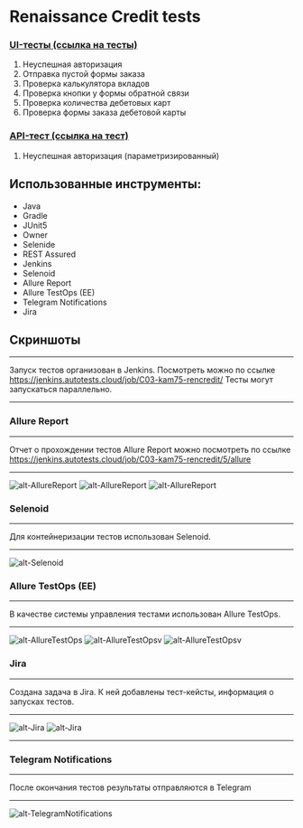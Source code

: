 # Renaissance Credit tests
### [UI-тесты (ссылка на тесты)](https://github.com/kam32/rencredit_tests/blob/master/src/test/java/tests/ui/Tests.java)
1. Неуспешная авторизация
2. Отправка пустой формы заказа
3. Проверка калькулятора вкладов
4. Проверка кнопки у формы обратной связи
5. Проверка количества дебетовых карт
6. Проверка формы заказа дебетовой карты
### [API-тест (ссылка на тест)](https://github.com/kam32/rencredit_tests/blob/master/src/test/java/tests/api/ApiTests.java)
1. Неуспешная авторизация (параметризированный)
## Использованные инструменты:
* Java
* Gradle
* JUnit5
* Owner
* Selenide
* REST Assured 
* Jenkins
* Selenoid
* Allure Report
* Allure TestOps (EE)
* Telegram Notifications
* Jira

## Скриншоты
***
Запуск тестов организован в Jenkins. Посмотреть можно по ссылке https://jenkins.autotests.cloud/job/C03-kam75-rencredit/
Тесты могут запускаться параллельно.
***
### Allure Report 
***
Отчет о прохождении тестов Allure Report можно посмотреть по ссылке https://jenkins.autotests.cloud/job/C03-kam75-rencredit/5/allure
***
![alt-AllureReport](https://github.com/kam32/innopolis_tests/raw/master/src/test/resources/images/AllureReport1.png "AllureReport")
![alt-AllureReport](https://github.com/kam32/innopolis_tests/raw/master/src/test/resources/images/AllureReport2.png "AllureReport")
![alt-AllureReport](https://github.com/kam32/innopolis_tests/raw/master/src/test/resources/images/AllureReport3.png "AllureReport")
### Selenoid
***
Для контейнеризации тестов использован Selenoid.
***
![alt-Selenoid](https://github.com/kam32/innopolis_tests/raw/master/src/test/resources/images/Selenoid.gif "Selenoid")
### Allure TestOps (EE) 
***
В качестве системы управления тестами использован Allure TestOps.  
***
![alt-AllureTestOps](https://github.com/kam32/innopolis_tests/raw/master/src/test/resources/images/AllureTestOps1.png "AllureTestOps")
![alt-AllureTestOpsv](https://github.com/kam32/innopolis_tests/raw/master/src/test/resources/images/AllureTestOps2.png "AllureTestOps")
![alt-AllureTestOpsv](https://github.com/kam32/innopolis_tests/raw/master/src/test/resources/images/AllureTestOps3.png "AllureTestOps")
### Jira
***
Создана задача в Jira. К ней добавлены тест-кейсты, информация о запусках тестов.
***
![alt-Jira](https://github.com/kam32/innopolis_tests/raw/master/src/test/resources/images/images/Jira.png "Jira")
![alt-Jira](https://github.com/kam32/innopolis_tests/raw/master/src/test/resources/images/Jira2.png "Jira")
***
### Telegram Notifications
***
После окончания тестов результаты отправляются в Telegram
***
![alt-TelegramNotifications](https://github.com/kam32/innopolis_tests/raw/master/src/test/resources/images/Telegram.png "Telegram")




